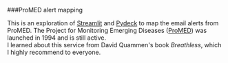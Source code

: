 ###ProMED alert mapping

This is an exploration of [Streamlit](https://streamlit.io/) and [Pydeck](https://deckgl.readthedocs.io/en/latest/) to map the email alerts from ProMED. The Project for Monitoring Emerging Diseases ([ProMED](https://promedmail.org/about-promed/)) was launched in 1994 and is still active.<br>
I learned about this service from David Quammen's book <i>Breathless</i>, which I highly recommend to everyone.